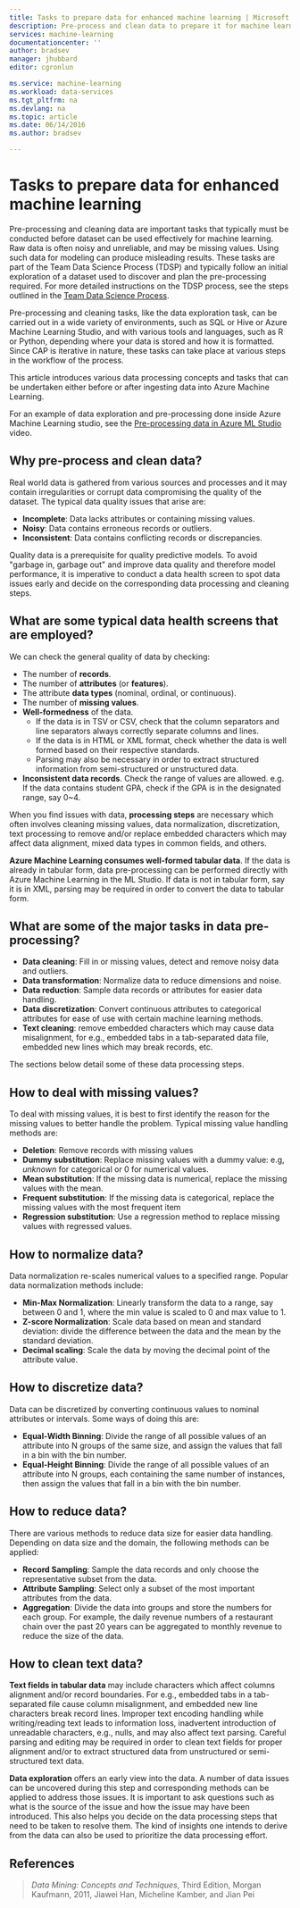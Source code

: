 ```yaml
---
title: Tasks to prepare data for enhanced machine learning | Microsoft Azure
description: Pre-process and clean data to prepare it for machine learning.
services: machine-learning
documentationcenter: ''
author: bradsev
manager: jhubbard
editor: cgronlun

ms.service: machine-learning
ms.workload: data-services
ms.tgt_pltfrm: na
ms.devlang: na
ms.topic: article
ms.date: 06/14/2016
ms.author: bradsev

---
```

# Tasks to prepare data for enhanced machine learning
Pre-processing and cleaning data are important tasks that typically must be conducted before dataset can be used effectively for machine learning. Raw data is often noisy and unreliable, and may be missing values. Using such data for modeling can produce misleading results. These tasks are part of the Team Data Science Process (TDSP) and typically follow an initial exploration of a dataset used to discover and plan the pre-processing required. For more detailed instructions on the TDSP process, see the steps outlined in the [Team Data Science Process](https://azure.microsoft.com/documentation/learning-paths/cortana-analytics-process/).

Pre-processing and cleaning tasks, like the data exploration task, can be carried out in a wide variety of environments, such as SQL or Hive or Azure Machine Learning Studio, and with various tools and languages, such as R or Python, depending where your data is stored and how it is formatted. Since CAP is iterative in nature, these tasks can take place at various steps in the  workflow of the process.

This article introduces various data processing concepts and tasks that can be undertaken either before or after ingesting data into Azure Machine Learning.

For an example of data exploration and pre-processing done inside Azure Machine Learning studio, see the [Pre-processing data in Azure ML Studio](https://azure.microsoft.com/documentation/videos/preprocessing-data-in-azure-ml-studio/) video.

## Why pre-process and clean data?
Real world data is gathered from various sources and processes and it may contain irregularities or corrupt data compromising the quality of the dataset. The typical data quality issues that arise are:

* **Incomplete**: Data lacks attributes or containing missing values.
* **Noisy**: Data contains erroneous records or outliers.
* **Inconsistent**: Data contains conflicting records or discrepancies.

Quality data is a prerequisite for quality predictive models. To avoid "garbage in, garbage out" and improve data quality and therefore model performance, it is imperative to conduct a data health screen to spot data issues early and decide on the corresponding data processing and cleaning steps.

## What are some typical data health screens that are employed?
We can check the general quality of data by checking:

* The number of **records**.
* The number of **attributes** (or **features**).
* The attribute **data types** (nominal, ordinal, or continuous).
* The number of **missing values**.
* **Well-formedness** of the data.
  * If the data is in TSV or CSV, check that the column separators and line separators always correctly separate columns and lines.
  * If the data is in HTML or XML format, check whether the data is well formed based on their respective standards.
  * Parsing may also be necessary in order to extract structured information from semi-structured or unstructured data.
* **Inconsistent data records**. Check the range of values are allowed. e.g. If the data contains student GPA, check if the GPA is in the designated range, say 0~4.

When you find issues with data, **processing steps** are necessary which often involves cleaning missing values, data normalization, discretization, text processing to remove and/or replace embedded characters which may affect data alignment, mixed data types in common fields, and others.

**Azure Machine Learning consumes well-formed tabular data**.  If the data is already in tabular form, data pre-processing can be performed directly with Azure Machine Learning in the ML Studio.  If data is not in tabular form, say it is in XML, parsing may be required in order to convert the data to tabular form.  

## What are some of the major tasks in data pre-processing?
* **Data cleaning**:  Fill in or missing values, detect and remove noisy data and outliers.
* **Data transformation**:  Normalize data to reduce dimensions and noise.
* **Data reduction**:  Sample data records or attributes for easier data handling.
* **Data discretization**:  Convert continuous attributes to categorical attributes for ease of use with certain machine learning methods.
* **Text cleaning**: remove embedded characters which may cause data misalignment, for e.g., embedded tabs in a tab-separated data file, embedded new lines which may break records, etc.

The sections below detail some of these data processing steps.

## How to deal with missing values?
To deal with missing values, it is best to first identify the reason for the missing values to better handle the problem. Typical missing value handling methods are:

* **Deletion**: Remove records with missing values
* **Dummy substitution**: Replace missing values with a dummy value: e.g, *unknown* for categorical or 0 for numerical values.
* **Mean substitution**: If the missing data is numerical, replace the missing values with the mean.
* **Frequent substitution**: If the missing data is categorical, replace the missing values with the most frequent item
* **Regression substitution**: Use a regression method to replace missing values with regressed values.  

## How to normalize data?
Data normalization re-scales numerical values to a specified range. Popular data normalization methods include:

* **Min-Max Normalization**: Linearly transform the data to a range, say between 0 and 1, where the min value is scaled to 0 and max value to 1.
* **Z-score Normalization**: Scale data based on mean and standard deviation: divide the difference between the data and the mean by the standard deviation.
* **Decimal scaling**: Scale the data by moving the decimal point of the attribute value.  

## How to discretize data?
Data can be discretized by converting continuous values to nominal attributes or intervals. Some ways of doing this are:

* **Equal-Width Binning**: Divide the range of all possible values of an attribute into N groups of the same size, and assign the values that fall in a bin with the bin number.
* **Equal-Height Binning**: Divide the range of all possible values of an attribute into N groups, each containing the same number of instances, then assign the values that fall in a bin with the bin number.  

## How to reduce data?
There are various methods to reduce data size for easier data handling. Depending on data size and the domain, the following methods can be applied:

* **Record Sampling**: Sample the data records and only choose the representative subset from the data.
* **Attribute Sampling**: Select only a subset of the most important attributes from the data.  
* **Aggregation**: Divide the data into groups and store the numbers for each group. For example, the daily revenue numbers of a restaurant chain over the past 20 years can be aggregated to monthly revenue to reduce the size of the data.  

## How to clean text data?
**Text fields in tabular data** may include characters which affect columns alignment and/or record boundaries. For e.g., embedded tabs in a tab-separated file cause column misalignment, and embedded new line characters break record lines. Improper text encoding handling while writing/reading text leads to information loss, inadvertent introduction of unreadable characters, e.g., nulls, and may also affect text parsing. Careful parsing and editing may be required in order to clean text fields for proper alignment and/or to extract structured data from unstructured or semi-structured text data.

**Data exploration** offers an early view into the data. A number of data issues can be uncovered during this step and  corresponding methods can be applied to address those issues.  It is important to ask questions such as what is the source of the issue and how the issue may have been introduced. This also helps you decide on the data processing steps that need to be taken to resolve them. The kind of insights one intends to derive from the data can also be used to prioritize the data processing effort.

## References
> *Data Mining: Concepts and Techniques*, Third Edition, Morgan Kaufmann, 2011, Jiawei Han, Micheline Kamber, and Jian Pei
> 
> 


